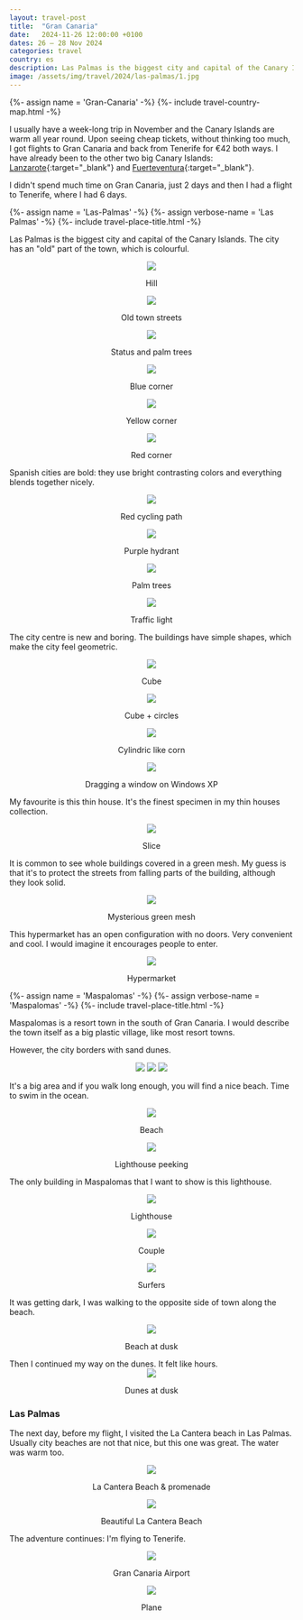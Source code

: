 ```yaml
---
layout: travel-post
title:  "Gran Canaria"
date:   2024-11-26 12:00:00 +0100
dates: 26 – 28 Nov 2024
categories: travel
country: es
description: Las Palmas is the biggest city and capital of the Canary Islands. The buildings have simple shapes, which make the city feel geometric.
image: /assets/img/travel/2024/las-palmas/1.jpg
---
```


{%- assign name = 'Gran-Canaria' -%}
{%- include travel-country-map.html -%}

I usually have a week-long trip in November and the Canary Islands are warm all year round. Upon seeing cheap tickets, without thinking too much, I got flights to Gran Canaria and back from Tenerife for €42 both ways. I have already been to the other two big Canary Islands: [Lanzarote](/travel/2022/lanzarote){:target="_blank"} and [Fuerteventura](/travel/2022/fuerteventura){:target="_blank"}.

I didn't spend much time on Gran Canaria, just 2 days and then I had a flight to Tenerife, where I had 6 days.
<div/>

{%- assign name = 'Las-Palmas' -%}
{%- assign verbose-name = 'Las Palmas' -%}
{%- include travel-place-title.html -%}
<div/>

Las Palmas is the biggest city and capital of the Canary Islands. The city has an "old" part of the town, which is colourful.
<center>
    <img src="/assets/img/travel/2024/las-palmas/1.jpg" />
    <p class="image-label">Hill</p>
</center>

<center>
    <img src="/assets/img/travel/2024/las-palmas/2.jpg" />
    <p class="image-label">Old town streets</p>
</center>

<center>
    <img src="/assets/img/travel/2024/las-palmas/3.jpg" />
    <p class="image-label">Status and palm trees</p>
</center>

<center>
    <img src="/assets/img/travel/2024/las-palmas/4.jpg" />
    <p class="image-label">Blue corner</p>
</center>

<center>
    <img src="/assets/img/travel/2024/las-palmas/5.jpg" />
    <p class="image-label">Yellow corner</p>
</center>

<center>
    <img src="/assets/img/travel/2024/las-palmas/6.jpg" />
    <p class="image-label">Red corner</p>
</center>

Spanish cities are bold: they use bright contrasting colors and everything blends together nicely.
<center>
    <img src="/assets/img/travel/2024/las-palmas/8.jpg" />
    <p class="image-label">Red cycling path</p>
</center>

<center>
    <img src="/assets/img/travel/2024/las-palmas/10.jpg" />
    <p class="image-label">Purple hydrant</p>
</center>

<center>
    <img src="/assets/img/travel/2024/las-palmas/9.jpg" />
    <p class="image-label">Palm trees</p>
</center>

<center>
    <img src="/assets/img/travel/2024/las-palmas/7.jpg" />
    <p class="image-label">Traffic light</p>
</center>

The city centre is new and boring. The buildings have simple shapes, which make the city feel geometric.
<center>
    <img src="/assets/img/travel/2024/las-palmas/11.jpg" />
    <p class="image-label">Cube</p>
</center>

<center>
    <img src="/assets/img/travel/2024/las-palmas/13.jpg" />
    <p class="image-label">Cube + circles</p>
</center>

<center>
    <img src="/assets/img/travel/2024/las-palmas/14.jpg" />
    <p class="image-label">Cylindric like corn</p>
</center>

<center>
    <img src="/assets/img/travel/2024/las-palmas/17.jpg" />
    <p class="image-label">Dragging a window on Windows XP</p>
</center>

My favourite is this thin house. It's the finest specimen in my thin houses collection.
<center>
    <img src="/assets/img/travel/2024/las-palmas/15.jpg" />
    <p class="image-label">Slice</p>
</center>

It is common to see whole buildings covered in a green mesh. My guess is that it's to protect the streets from falling parts of the building, although they look solid.
<center>
    <img src="/assets/img/travel/2024/las-palmas/16.jpg" />
    <p class="image-label">Mysterious green mesh</p>
</center>

This hypermarket has an open configuration with no doors. Very convenient and cool. I would imagine it encourages people to enter.
<center>
    <img src="/assets/img/travel/2024/las-palmas/18.jpg" />
    <p class="image-label">Hypermarket</p>
</center>

{%- assign name = 'Maspalomas' -%}
{%- assign verbose-name = 'Maspalomas' -%}
{%- include travel-place-title.html -%}

Maspalomas is a resort town in the south of Gran Canaria. I would describe the town itself as a big plastic village, like most resort towns.

However, the city borders with sand dunes.
<center>
    <img src="/assets/img/travel/2024/maspalomas/1.jpg" />
    <img src="/assets/img/travel/2024/maspalomas/2.jpg" />
    <img src="/assets/img/travel/2024/maspalomas/3.jpg" />
    <p class="image-label"></p>
</center>

It's a big area and if you walk long enough, you will find a nice beach. Time to swim in the ocean.
<center>
    <img src="/assets/img/travel/2024/maspalomas/4.jpg" />
    <p class="image-label">Beach</p>
</center>

<center>
    <img src="/assets/img/travel/2024/maspalomas/5.jpg" />
    <p class="image-label">Lighthouse peeking</p>
</center>

The only building in Maspalomas that I want to show is this lighthouse.
<center>
    <img src="/assets/img/travel/2024/maspalomas/10.jpg" />
    <p class="image-label">Lighthouse</p>
</center>

<center>
    <img src="/assets/img/travel/2024/maspalomas/7.jpg" />
    <p class="image-label">Couple</p>
</center>

<center>
    <img src="/assets/img/travel/2024/maspalomas/6.jpg" />
    <p class="image-label">Surfers</p>
</center>

It was getting dark, I was walking to the opposite side of town along the beach.
<center>
    <img src="/assets/img/travel/2024/maspalomas/8.jpg" />
    <p class="image-label">Beach at dusk</p>
</center>
Then I continued my way on the dunes. It felt like hours.
<center>
    <img src="/assets/img/travel/2024/maspalomas/9.jpg" />
    <p class="image-label">Dunes at dusk</p>
</center>


### Las Palmas

The next day, before my flight, I visited the La Cantera beach in Las Palmas. Usually city beaches are not that nice, but this one was great. The water was warm too.
<center>
    <img src="/assets/img/travel/2024/las-palmas/19.jpg" />
    <p class="image-label">La Cantera Beach & promenade</p>
</center>
<center>
    <img src="/assets/img/travel/2024/las-palmas/20.jpg" />
    <p class="image-label">Beautiful La Cantera Beach</p>
</center>

The adventure continues: I'm flying to Tenerife.
<center>
    <img src="/assets/img/travel/2024/las-palmas/21.jpg" />
    <p class="image-label">Gran Canaria Airport</p>
</center>

<center>
    <img src="/assets/img/travel/2024/las-palmas/22.jpg" />
    <p class="image-label">Plane</p>
</center>

